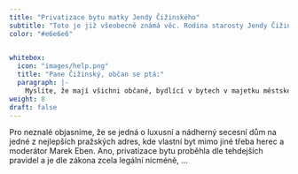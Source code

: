 ```yaml
---
title: "Privatizace bytu matky Jendy Čižinského"
subtitle: "Toto je již všeobecně známá věc. Rodina starosty Jendy Čižinského zprivatizovala byt na adrese Maiselova 41/21, Praha 1."
color: "#e6e6e6"

  
whitebox:
  icon: "images/help.png"
  title: "Pane Čižinský, občan se ptá:"
  paragraph: |-
    Myslíte, že mají všichni občané, bydlící v bytech v majetku městské části, nárok na privatizaci svého bytu, jako se to podařilo Vaší rodině?
weight: 8
draft: false
---
```


Pro neznalé objasníme, že se jedná o luxusní a nádherný secesní dům na jedné z nejlepších pražských adres, kde vlastní byt mimo jiné třeba herec a moderátor Marek Eben. 
Ano, privatizace bytu proběhla dle tehdejších pravidel a je dle zákona zcela legální nicméně, ...

